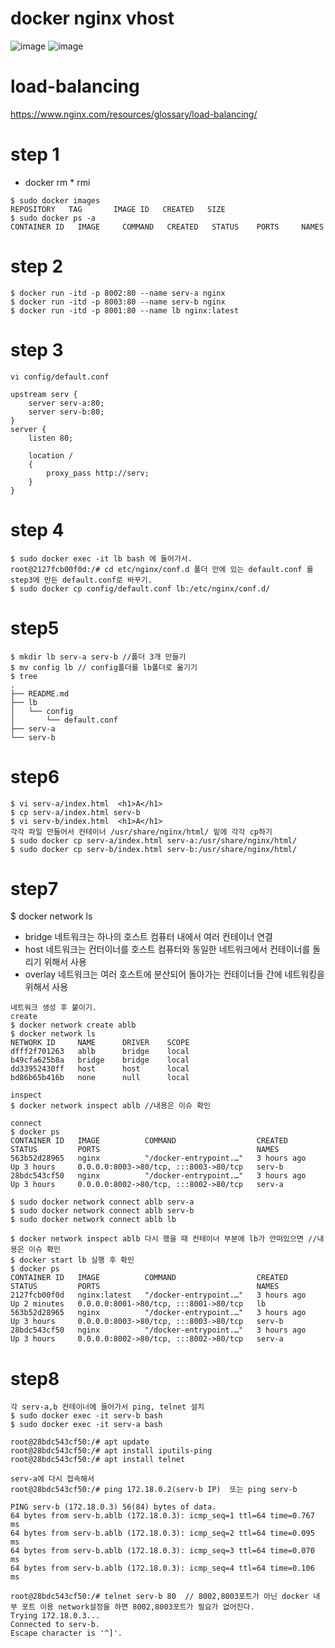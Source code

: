 # docker nginx vhost

![image](https://github.com/pySatellite/docker-nginx-vhost/assets/87309910/878eaf6a-18bc-4467-8b3f-5086de8ff3a1)
![image](https://github.com/INAUGURATE-Ryong/docker-nginx-vhost/assets/62015109/b763ba5c-38e0-4b8c-89ff-d6057fe40c7b)


# load-balancing
https://www.nginx.com/resources/glossary/load-balancing/

# step 1
- docker rm * rmi
```
$ sudo docker images
REPOSITORY   TAG       IMAGE ID   CREATED   SIZE
$ sudo docker ps -a
CONTAINER ID   IMAGE     COMMAND   CREATED   STATUS    PORTS     NAMES
```

# step 2
```
$ docker run -itd -p 8002:80 --name serv-a nginx
$ docker run -itd -p 8003:80 --name serv-b nginx
$ docker run -itd -p 8001:80 --name lb nginx:latest
```

# step 3
```
vi config/default.conf

upstream serv {
    server serv-a:80;
    server serv-b:80;
}
server {
    listen 80;

    location /
    {
        proxy_pass http://serv;
    }
}
```
# step 4
```
$ sudo docker exec -it lb bash 에 들어가서.
root@2127fcb00f0d:/# cd etc/nginx/conf.d 폴더 안에 있는 default.conf 를 step3에 만든 default.conf로 바꾸기.
$ sudo docker cp config/default.conf lb:/etc/nginx/conf.d/

```

# step5
```
$ mkdir lb serv-a serv-b //폴더 3개 만들기
$ mv config lb // config폴더를 lb폴더로 옮기기
$ tree
.
├── README.md
├── lb
│   └── config
│       └── default.conf
├── serv-a
└── serv-b
```

# step6
```
$ vi serv-a/index.html  <h1>A</h1>
$ cp serv-a/index.html serv-b
$ vi serv-b/index.html  <h1>A</h1>
각각 파일 만들어서 컨테이너 /usr/share/nginx/html/ 밑에 각각 cp하기
$ sudo docker cp serv-a/index.html serv-a:/usr/share/nginx/html/
$ sudo docker cp serv-b/index.html serv-b:/usr/share/nginx/html/
```

# step7
$ docker network ls

- bridge 네트워크는 하나의 호스트 컴퓨터 내에서 여러 컨테이너 연결
- host 네트워크는 컨터이너를 호스트 컴퓨터와 동일한 네트워크에서 컨테이너를 돌리기 위해서 사용
- overlay 네트워크는 여러 호스트에 분산되어 돌아가는 컨테이너들 간에 네트워킹을 위해서 사용
```
네트워크 생성 후 붙이기.
create
$ docker network create ablb
$ docker network ls
NETWORK ID     NAME      DRIVER    SCOPE
dfff2f701263   ablb      bridge    local
b49cfa625b8a   bridge    bridge    local
dd33952430ff   host      host      local
bd86b65b416b   none      null      local

inspect
$ docker network inspect ablb //내용은 이슈 확인

connect
$ docker ps
CONTAINER ID   IMAGE          COMMAND                  CREATED       STATUS         PORTS                                   NAMES
563b52d28965   nginx          "/docker-entrypoint.…"   3 hours ago   Up 3 hours     0.0.0.0:8003->80/tcp, :::8003->80/tcp   serv-b
28bdc543cf50   nginx          "/docker-entrypoint.…"   3 hours ago   Up 3 hours     0.0.0.0:8002->80/tcp, :::8002->80/tcp   serv-a

$ sudo docker network connect ablb serv-a
$ sudo docker network connect ablb serv-b
$ sudo docker network connect ablb lb

$ docker network inspect ablb 다시 했을 때 컨테이너 부분에 lb가 안떠있으면 //내용은 이슈 확인
$ docker start lb 실행 후 확인
$ docker ps
CONTAINER ID   IMAGE          COMMAND                  CREATED       STATUS         PORTS                                   NAMES
2127fcb00f0d   nginx:latest   "/docker-entrypoint.…"   3 hours ago   Up 2 minutes   0.0.0.0:8001->80/tcp, :::8001->80/tcp   lb
563b52d28965   nginx          "/docker-entrypoint.…"   3 hours ago   Up 3 hours     0.0.0.0:8003->80/tcp, :::8003->80/tcp   serv-b
28bdc543cf50   nginx          "/docker-entrypoint.…"   3 hours ago   Up 3 hours     0.0.0.0:8002->80/tcp, :::8002->80/tcp   serv-a
```

# step8
```
각 serv-a,b 컨테이너에 들어가서 ping, telnet 설치
$ sudo docker exec -it serv-b bash
$ sudo docker exec -it serv-a bash

root@28bdc543cf50:/# apt update
root@28bdc543cf50:/# apt install iputils-ping
root@28bdc543cf50:/# apt install telnet

serv-a에 다시 접속해서
root@28bdc543cf50:/# ping 172.18.0.2(serv-b IP)  또는 ping serv-b

PING serv-b (172.18.0.3) 56(84) bytes of data.
64 bytes from serv-b.ablb (172.18.0.3): icmp_seq=1 ttl=64 time=0.767 ms
64 bytes from serv-b.ablb (172.18.0.3): icmp_seq=2 ttl=64 time=0.095 ms
64 bytes from serv-b.ablb (172.18.0.3): icmp_seq=3 ttl=64 time=0.070 ms
64 bytes from serv-b.ablb (172.18.0.3): icmp_seq=4 ttl=64 time=0.106 ms

root@28bdc543cf50:/# telnet serv-b 80  // 8002,8003포트가 아닌 docker 내부 포트 이용 network설정을 하면 8002,8003포트가 필요가 없어진다.
Trying 172.18.0.3...
Connected to serv-b.
Escape character is '^]'.

```
